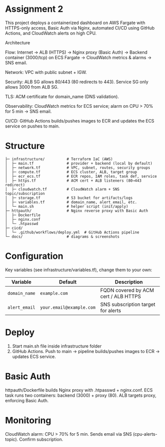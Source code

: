 # Assignment 2

This project deploys a containerized dashboard on AWS Fargate with HTTPS-only access, Basic Auth via Nginx, automated CI/CD using GitHub Actions, and CloudWatch alerts on high CPU.

Architecture

Flow:
Internet → ALB (HTTPS) → Nginx proxy (Basic Auth) → Backend container (3000/tcp) on ECS Fargate → CloudWatch metrics & alarms → SNS email.

Network: VPC with public subnet + IGW.

Security: ALB SG allows 80/443 (80 redirects to 443). Service SG only allows 3000 from ALB SG.

TLS: ACM certificate for domain_name (DNS validation).

Observability: CloudWatch metrics for ECS service; alarm on CPU > 70% for 5 min → SNS email.

CI/CD: GitHub Actions builds/pushes images to ECR and updates the ECS service on pushes to main.

# Structure
```
├─ infrastructure/          # Terraform IaC (AWS)
│  ├─ main.tf               # provider + backend (local by default)
│  ├─ network.tf            # VPC, subnet, routes, security groups
│  ├─ compute.tf            # ECS cluster, ALB, target group
│  ├─ ecr_ecs.tf            # ECR repos, IAM roles, task def, service
│  ├─ https.tf              # ACM cert + ALB listeners (80→443 redirect)
│  ├─ cloudwatch.tf         # CloudWatch alarm + SNS topic/subscription
│  ├─ storage.tf            # S3 bucket for artifacts/logs
│  ├─ variables.tf          # domain_name, alert_email, etc.
│  └─ main.sh               # helper script (init/apply)
├─ httpauth/                # Nginx reverse proxy with Basic Auth
│  ├─ Dockerfile
│  ├─ nginx.conf
│  └─ .htpasswd
├─ cicd/
│  └─ .github/workflows/deploy.yml  # GitHub Actions pipeline
└─ docs/                    # diagrams & screenshots
```

# Configuration
Key variables (see infrastructure/variables.tf), change them to your own:

| Variable      | Default                  | Description                          |
| ------------- | ------------------------ | ------------------------------------ |
| `domain_name` | `example.com`            | FQDN covered by ACM cert / ALB HTTPS |
| `alert_email` | `your.email@example.com` | SNS subscription target for alerts   |

# Deploy
1. Start main.sh file inside infrastructure folder
2. GitHub Actions. Push to main → pipeline builds/pushes images to ECR → updates ECS service.

# Basic Auth
httpauth/Dockerfile builds Nginx proxy with .htpasswd + nginx.conf.
ECS task runs two containers: backend (3000) + proxy (80).
ALB targets proxy, enforcing Basic Auth.

# Monitoring
CloudWatch alarm: CPU > 70% for 5 min.
Sends email via SNS (cpu-alerts-topic). Confirm subscription.